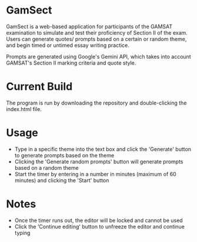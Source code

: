 # GamSect
GamSect is a web-based application for participants of the GAMSAT examination to simulate and test their proficiency of Section II of the exam.
Users can generate quotes/ prompts based on a certain or random theme, and begin timed or untimed essay writing practice.

Prompts are generated using Google's Gemini API, which takes into account GAMSAT's Section II marking criteria and quote style.

# Current Build
The program is run by downloading the repository and double-clicking the index.html file.

# Usage
- Type in a specific theme into the text box and click the 'Generate' button to generate prompts based on the theme
- Clicking the 'Generate random prompts' button will generate prompts based on a random theme
- Start the timer by entering in a number in minutes (maximum of 60 minutes) and clicking the 'Start' button

# Notes
- Once the timer runs out, the editor will be locked and cannot be used
- Click the 'Continue editing' button to unfreeze the editor and continue typing